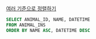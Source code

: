 [여러 기준으로 정렬하기](https://school.programmers.co.kr/learn/courses/30/lessons/59404)
```sql
SELECT ANIMAL_ID, NAME, DATETIME
FROM ANIMAL_INS
ORDER BY NAME ASC, DATETIME DESC
```


